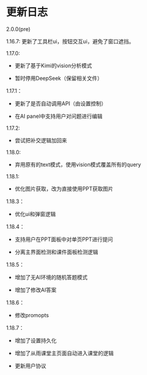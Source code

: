 # 更新日志

2.0.0(pre)

1.16.7: 更新了工具栏ui，按钮交互ui，避免了窗口遮挡。

1.17.0: 

- 更新了基于Kimi的vision分析模式

- 暂时停用DeepSeek（保留相关文件）

1.17.1：

- 更新了是否自动调用API（由设置控制）

- 在AI panel中支持用户对问题进行编辑

1.17.2:

- 尝试把补交逻辑加回来

1.18.0:

- 弃用原有的text模式，使用vision模式覆盖所有的query

1.18.1:

- 优化图片获取，改为直接使用PPT获取图片

1.18.3：

- 优化ui和弹窗逻辑

1.18.4：

- 支持用户在PPT面板中对单页PPT进行提问

- 分离主界面检测和课件面板检测逻辑

1.18.5：

- 增加了无AI环境的随机答题模式

- 增加了修改AI答案

1.18.6：

- 修改promopts

1.18.7：

- 增加了设置持久化

- 增加了从雨课堂主页面自动进入课堂的逻辑

- 更新用户协议
